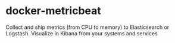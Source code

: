 # docker-metricbeat
Collect and ship metrics (from CPU to memory) to Elasticsearch or Logstash. Visualize in Kibana from your systems and services
